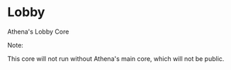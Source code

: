 # Lobby
Athena's Lobby Core

Note:

This core will not run without Athena's main core, which will not be public. 
